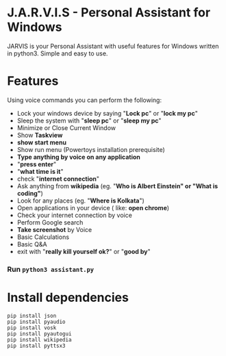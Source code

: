 # J.A.R.V.I.S - Personal Assistant for Windows
JARVIS is your Personal Assistant with useful features for Windows written in python3. Simple and easy to use.

# Features
  Using voice commands you can perform the following: 
  - Lock your windows device by saying "**Lock pc**" or "**lock my pc**"
  - Sleep the system with "**sleep pc**" or "**sleep my pc**"
  - Minimize or Close Current Window
  - Show **Taskview** 
  - **show start menu**
  - Show run menu (Powertoys installation prerequisite)
  - **Type anything by voice on any application**
  - "**press enter**"
  - "**what time is it**"
  - check "**internet connection**"
  - Ask anything from **wikipedia** (eg. "**Who is Albert Einstein" or "What is coding"**)
  - Look for any places (eg. "**Where is Kolkata**")
  - Open applications in your device ( like: **open chrome**)
  - Check your internet connection by voice
  - Perform Google search
  - **Take screenshot** by Voice
  - Basic Calculations
  - Basic Q&A
  - exit with "**really kill yourself ok?**" or "**good by**"

### Run ``python3 assistant.py``

# Install dependencies
```commandline
pip install json
pip install pyaudio
pip install vosk
pip install pyautogui
pip install wikipedia
pip install pyttsx3
```
